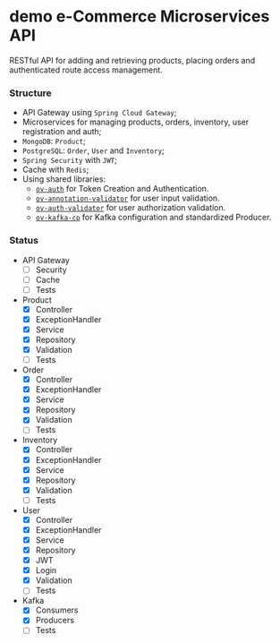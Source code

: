 # demo e-Commerce Microservices API

RESTful API for adding and retrieving products, placing orders and authenticated route access management.

### Structure

- API Gateway using ``Spring Cloud Gateway``;
- Microservices for managing products, orders, inventory, user registration and auth;
- ``MongoDB``: ``Product``;
- ``PostgreSQL``: ``Order``, ``User`` and ``Inventory``;
- ``Spring Security`` with ``JWT``;
- Cache with ``Redis``;
- Using shared libraries:
    - [`ov-auth`](https://github.com/jotabrc/ov-auth) for Token Creation and Authentication.
    - [`ov-annotation-validator`](https://github.com/jotabrc/ov-annotation-validator) for user input validation.
    - [`ov-auth-validator`](https://github.com/jotabrc/ov-auth-validator) for user authorization validation.
    - [`ov-kafka-cp`](https://github.com/jotabrc/ov-kafka-cp) for Kafka configuration and standardized Producer.

### Status

- API Gateway
    - [ ] Security
    - [ ] Cache
    - [ ] Tests
- Product
    - [x] Controller
    - [x] ExceptionHandler
    - [x] Service
    - [x] Repository
    - [x] Validation
    - [ ] Tests
- Order
    - [x] Controller
    - [x] ExceptionHandler
    - [x] Service
    - [x] Repository
    - [x] Validation
    - [ ] Tests
- Inventory
    - [x] Controller
    - [x] ExceptionHandler
    - [x] Service
    - [x] Repository
    - [x] Validation
    - [ ] Tests
- User
    - [x] Controller
    - [x] ExceptionHandler
    - [x] Service
    - [x] Repository
    - [X] JWT
    - [X] Login
    - [x] Validation
    - [ ] Tests
- Kafka
    - [X] Consumers
    - [X] Producers
    - [ ] Tests